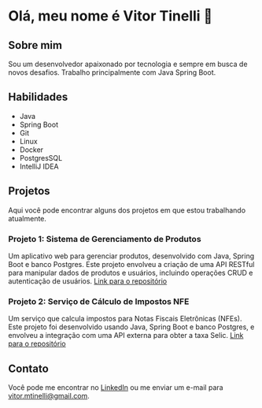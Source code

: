 # Olá, meu nome é Vitor Tinelli 👋

## Sobre mim
Sou um desenvolvedor apaixonado por tecnologia e sempre em busca de novos desafios. Trabalho principalmente com Java Spring Boot.

## Habilidades
- Java 
- Spring Boot
- Git
- Linux
- Docker
- PostgresSQL
- IntelliJ IDEA

## Projetos
Aqui você pode encontrar alguns dos projetos em que estou trabalhando atualmente.

### Projeto 1: Sistema de Gerenciamento de Produtos
Um aplicativo web para gerenciar produtos, desenvolvido com Java, Spring Boot e banco Postgres. Este projeto envolveu a criação de uma API RESTful para manipular dados de produtos e usuários, incluindo operações CRUD e autenticação de usuários. [Link para o repositório](https://github.com/VitorTinelli/Product-Managment-System)

### Projeto 2: Serviço de Cálculo de Impostos NFE
Um serviço que calcula impostos para Notas Fiscais Eletrônicas (NFEs). Este projeto foi desenvolvido usando Java, Spring Boot e banco Postgres, e envolveu a integração com uma API externa para obter a taxa Selic. [Link para o repositório](https://github.com/VitorTinelli/calculateTax)

## Contato
Você pode me encontrar no [LinkedIn](https://www.linkedin.com/in/vitortinelli/) ou me enviar um e-mail para vitor.mtinelli@gmail.com.
